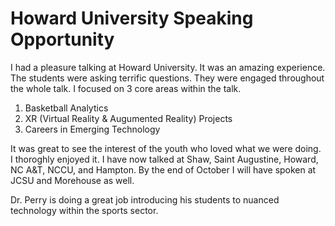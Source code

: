 # Howard University Speaking Opportunity 

I had a pleasure talking at Howard University. It was an amazing experience. The students were asking terrific questions. They were engaged throughout 
the whole talk. I focused on 3 core areas within the talk. 

1. Basketball Analytics 
2. XR (Virtual Reality & Augumented Reality) Projects 
3. Careers in Emerging Technology 

It was great to see the interest of the youth who loved what we were doing. I thoroghly enjoyed it. I have now talked at Shaw, Saint Augustine, Howard, NC A&T, NCCU, and Hampton. 
By the end of October I will have spoken at JCSU and Morehouse as well. 

Dr. Perry is doing a great job introducing his students to nuanced technology within the sports sector. 


